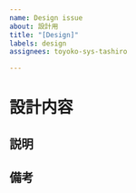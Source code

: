 ```yaml
---
name: Design issue
about: 設計用
title: "[Design]"
labels: design
assignees: toyoko-sys-tashiro

---
```


# 設計内容



## 説明



## 備考
